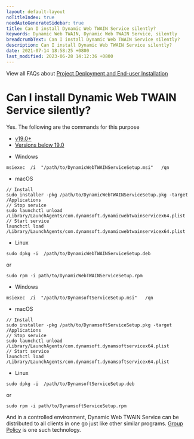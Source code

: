 ```yaml
---
layout: default-layout
noTitleIndex: true
needAutoGenerateSidebar: true
title: Can I install Dynamic Web TWAIN Service silently? 
keywords: Dynamic Web TWAIN, Dynamic Web TWAIN Service, silently
breadcrumbText: Can I install Dynamic Web TWAIN Service silently? 
description: Can I install Dynamic Web TWAIN Service silently? 
date: 2021-07-14 18:58:25 +0800
last_modified: 2023-06-28 14:12:36 +0800
---
```


View all FAQs about [Project Deployment and End-user Installation](
https://www.dynamsoft.com/web-twain/docs/faq/#project-deployment-and-end-user-installation)

# Can I install Dynamic Web TWAIN Service silently? 

Yes. The following are the commands for this purpose

<div class="multi-panel-switching-prefix"></div>

- [v19.0+](#19plus)
- [Versions below 19.0](#19min)

<div class="multi-panel-start"></div>

* Windows

``` shell
msiexec  /i  "/path/to/DynamicWebTWAINServiceSetup.msi"   /qn
```

* macOS

``` shell
// Install
sudo installer -pkg /path/to/DynamicWebTWAINServiceSetup.pkg -target /Applications
// Stop service
sudo launchctl unload /Library/LaunchAgents/com.dynamsoft.dynamicwebtwainservicex64.plist
// Start service
launchctl load /Library/LaunchAgents/com.dynamsoft.dynamicwebtwainservicex64.plist
```

* Linux

``` shell
sudo dpkg -i  /path/to/DynamicWebTWAINServiceSetup.deb
```

or

``` shell
sudo rpm -i path/to/DynamicWebTWAINServiceSetup.rpm
```

<div class="multi-panel-end"></div>

<div class="multi-panel-start"></div>

* Windows

``` shell
msiexec  /i  "/path/to/DynamsoftServiceSetup.msi"   /qn
```

* macOS

``` shell
// Install
sudo installer -pkg /path/to/DynamsoftServiceSetup.pkg -target /Applications
// Stop service
sudo launchctl unload /Library/LaunchAgents/com.dynamsoft.dynamsoftservicex64.plist
// Start service
launchctl load /Library/LaunchAgents/com.dynamsoft.dynamsoftservicex64.plist
```

* Linux

``` shell
sudo dpkg -i  /path/to/DynamsoftServiceSetup.deb
```

or

``` shell
sudo rpm -i path/to/DynamsoftServiceSetup.rpm
```

<div class="multi-panel-end"></div>

<div class="multi-panel-switching-end"></div>

And in a controlled environment, Dynamic Web TWAIN Service can be distributed to all clients in one go just like other similar programs. [Group Policy](https://docs.microsoft.com/en-us/troubleshoot/windows-server/group-policy/use-group-policy-to-install-software) is one such technology.
